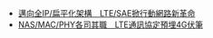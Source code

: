 - [邁向全IP/扁平化架構　LTE/SAE掀行動網路新革命](https://www.2cm.com.tw/2cm/zh-tw/magazine/-Technology/21BEA249D56C45D29E83A2E6DF539AD8)
- [NAS/MAC/PHY各司其職　LTE通訊協定預埋4G伏筆](https://www.2cm.com.tw/2cm/zh-tw/magazine/-Technology/848B4DFB7B584537B42D0006E1EB6523)
